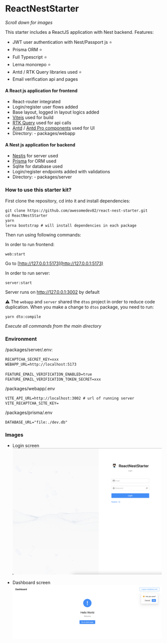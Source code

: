 # ReactNestStarter

_Scroll down for images_

This starter includes a ReactJS application with Nest backend. Features:

- JWT user authentication with Nest/Passport js ⭐
- Prisma ORM ⭐
- Full Typescript ⭐
- Lerna monorepo ⭐
- Antd / RTK Query libraries used ⭐
- Email verification api and pages

#### A React js application for frontend

- React-router integrated
- Login/register user flows added
- Base layout, logged in layout logics added
- [Vitejs](https://vitejs.dev/) used for build
- [RTK Query](https://redux-toolkit.js.org/rtk-query/overview) used for api calls
- [Antd](https://github.com/ant-design/ant-design) / [Antd Pro components](https://procomponents.ant.design/en-US/components/) used for UI
- Directory: - packages/webapp

#### A Nest js application for backend

- [Nestjs](https://nestjs.com/) for server used
- [Prisma](https://www.prisma.io/) for ORM used
- Sqlite for database used
- Login/register endpoints added with validations
- Directory: - packages/server

### How to use this starter kit?

First clone the repository, cd into it and install dependencies:

```
git clone https://github.com/awesomedev82/react-nest-starter.git
cd ReactNestStarter
yarn
lerna bootstrap # will install dependencies in each package
```

Then run using following commands:

In order to run frontend:

```
web:start
```

Go to [http://127.0.0.1:5173](http://127.0.0.1:5173)

In order to run server:

```
server:start
```

Server runs on http://127.0.0.1:3002 by default

⚠️ The `webapp` and `server` shared the `dtos` project in order to reduce code duplication. When you make a change to `dtos` package, you need to run:

```
yarn dto:compile
```

_Execute all commands from the main directory_

### Environment

/packages/server/.env:

```
RECAPTCHA_SECRET_KEY=xxx
WEBAPP_URL=http://localhost:5173

FEATURE_EMAIL_VERIFICATION_ENABLED=true
FEATURE_EMAIL_VERIFICATION_TOKEN_SECRET=xxx
```

/packages/webapp/.env

```
VITE_API_URL=http://localhost:3002 # url of running server
VITE_RECAPTCHA_SITE_KEY=
```

/packages/prisma/.env

```
DATABASE_URL="file:./dev.db"
```

### Images

- Login screen ![Login screen](https://github.com/awesomedev82/react-nest-starter/blob/main/images/1.png?raw=true)

- Dashboard screen ![Dashboard screen](https://github.com/awesomedev82/react-nest-starter/blob/main/images/2.png?raw=true)
